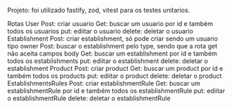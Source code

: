 Projeto:
foi utilizado fastify, zod, vitest para os testes unitarios.


Rotas 
 User
   Post: criar usuario
   Get: buscar um usuario por id e também todos os usuarios
   put: ediitar o usuario
   delete: deletar o usuario 
Establishment
   Post: criar establishment, só pode criar sendo um usuario tipo owner
   Post: buscar o establishment pelo type, sendo que a rota get não aceita campos body
   Get: buscar um establishment por id e também todos os establishments
   put: ediitar o establishment
   delete: deletar o establishment
Product
   Post: criar product
   Get: buscar um product por id e também todos os products
   put: ediitar o product
   delete: deletar o product
EstablishmentsRules
   Post: criar establishmentRule
   Get: buscar um establishmentRule por id e também todos os establishmentRule
   put: ediitar o establishmentRule
   delete: deletar o establishmentRule


